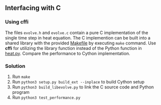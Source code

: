 ## Interfacing with C

### Using cffi

The files `evolve.h` and `evolve.c` contain a pure C implementation of the
single time step in heat equation. The C implemention can be built into a
shared library with the provided [Makefile](Makefile) by executing `make`
command. Use **cffi** for utilizing the library function instead of the Python
function in [heat.py](heat.py). Compare the performance to
Cython implementation.

### Solution
1. Run `make`
2. Run `python3 setup.py build_ext --inplace` to build Cython setup
3. Run `python3 build_libevolve.py` to link the C source code and Python program
4. Run `python3 test_performance.py`